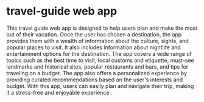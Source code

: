 # travel-guide web app

This travel guide web app is designed to help users plan and make the most out of their vacation. Once the user has chosen a destination, the app provides them with a wealth of information about the culture, sights, and popular places to visit. It also includes information about nightlife and entertainment options for the destination. The app covers a wide range of topics such as the best time to visit, local customs and etiquette, must-see landmarks and historical sites, popular restaurants and bars, and tips for traveling on a budget. The app also offers a personalized experience by providing curated recommendations based on the user's interests and budget. With this app, users can easily plan and navigate their trip, making it a stress-free and enjoyable experience.
